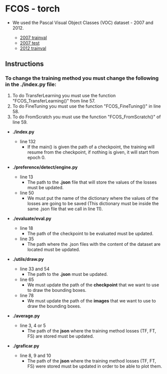 # FCOS - torch

- We used the Pascal Visual Object Classes (VOC) dataset - 2007 and 2012.

   - [2007 trainval](http://host.robots.ox.ac.uk/pascal/VOC/voc2007/VOCtrainval_06-Nov-2007.tar) 
   - [2007 test](http://host.robots.ox.ac.uk/pascal/VOC/voc2007/VOCtest_06-Nov-2007.tar)
   - [2012 trainval](http://host.robots.ox.ac.uk/pascal/VOC/voc2012/VOCtrainval_11-May-2012.tar)

## Instructions
### To change the training method you must change the following in the ./index.py file:
1) To do TransferLearning you must use the function "FCOS_TransferLearning()" from line 57.
2) To do FineTuning you must use the function "FCOS_FineTuning()" in line 58.
3) To do FromScratch you must use the function "FCOS_FromScratch()" of line 59.

- **./index.py**
  - line 132
    - If the main() is given the path of a checkpoint, the training will resume from the checkpoint, if nothing is given, it will start from epoch 0.

- **./preference/detect/engine.py**
   - line 13
     - The path to the **.json** file that will store the values of the losses must be updated.
   - line 50
     - We must put the name of the dictionary where the values of the losses are going to be saved (This dictionary must be inside the same .json file that we call in line 11).

- **./evaluate/eval.py**
   - line 18
     - The path of the checkpoint to be evaluated must be updated.
   - line 35
     - The path where the .json files with the content of the dataset are located must be updated.

- **./utils/draw.py**
   - line 33 and 54
     - The path to the **.json** must be updated. 
   - line 65
     - We must update the path of the **checkpoint** that we want to use to draw the bounding boxes.
   - line 78
     - We must update the path of the **images** that we want to use to draw the bounding boxes.

- **./average.py**
   - line 3, 4 or 5
     - The path of the **json** where the training method losses (TF, FT, FS) are stored must be updated.

- **./graficar.py**
   - line 8, 9 and 10
     - The path of the **json** where the training method losses (TF, FT, FS) were stored must be updated in order to be able to plot them.